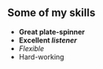 ## Some of my skills

- **Great plate-spinner**
- **Excellent *listener***
- *Flexible*
- Hard-working
